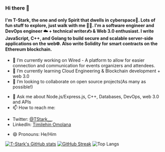 ### Hi there 👋

<!--
**Tee-Stark/Tee-Stark** is a ✨ _special_ ✨ repository because its `README.md` (this file) appears on your GitHub profile.

Here are some ideas to get you started:-->
<!--
![T-Stark the CyberSpirit 👻](https://res.cloudinary.com/events-by-wired/image/upload/v1642948853/cyberspirit_oqfktr.jpg "T. Stark the one and only CyberSpirit... I'm from the order side 🦹")
-->
#### I'm T-Stark, the one and only Spirit that dwells in cyberspace👻. Lots of fun stuff to explore, just walk with me 🌠🤩. I'm a software engineer and DevOps engineer ☁️ + technical writer✍ & Web 3.0 enthusiast. I write JavaScript, C++, and Golang to build secure and scalable server-side applications on the web🌐. Also write Solidity for smart contracts on the Ethereum blockchain. 

- 🔭 I’m currently working on Wired - A platform to allow for easier connection and communication for events organizers and attendees.
- 🌱 I’m currently learning Cloud Engineering & Blockchain development + web 3.0
- 👯 I’m looking to collaborate on open source projects(As many as possible!)
<!--
- 🤔 I’m looking for help with ... -->
- 💬 Ask me about Node.js/Express.js, C++, Databases, DevOps, web 3.0 and APIs
- 📫 How to reach me:

* Twitter: [@TStark__](https://twitter.com/TStark__),
* LinkedIn: [Timilehin Omolana](https://linkedin.com/in/timilehinomolana-5767371b7/)

- 😄 Pronouns: He/Him
<!-- - ⚡ Fun fact: -->

[![T-Stark's GitHub stats](https://github-readme-stats.vercel.app/api?username=Tee-Stark&show_icons=true&theme=tokyonight)](https://github.com/tee-stark/github-readme-stats)
[![GitHub Streak](https://github-readme-streak-stats.herokuapp.com?user=Tee-Stark&theme=tokyonight&hide_border=true&date_format=M%20j%5B%2C%20Y%5D)](https://git.io/streak-stats)
![Top Langs](https://github-readme-stats.vercel.app/api/top-langs/?username=Tee-Stark&theme=tokyonight)
